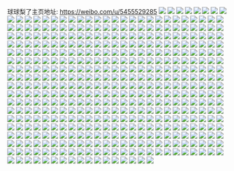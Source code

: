 球球梨了主页地址: https://weibo.com/u/5455529285 
![](https://wx4.sinaimg.cn/mw2000/005XcQnPly1h8hedrfd1nj31o0280npd.jpg) 
![](https://wx4.sinaimg.cn/mw2000/005XcQnPly1h8hedp8icdj31o0280qv5.jpg) 
![](https://wx4.sinaimg.cn/mw2000/005XcQnPly1h8heds1eltj31x32vbx6p.jpg) 
![](https://wx4.sinaimg.cn/mw2000/005XcQnPly1h8hedpx4lcj32c0340kjl.jpg) 
![](https://wx4.sinaimg.cn/mw2000/005XcQnPly1h8hedspvzsj31sb2vix6p.jpg) 
![](https://wx4.sinaimg.cn/mw2000/005XcQnPly1h8hedtb2azj31o0280b29.jpg) 
![](https://wx4.sinaimg.cn/mw2000/005XcQnPly1h7nkxteh6yj32c02nje85.jpg) 
![](https://wx4.sinaimg.cn/mw2000/005XcQnPly1h7nkxrsx6vj32dr36cqv6.jpg) 
![](https://wx4.sinaimg.cn/mw2000/005XcQnPly1h7nkxc12njj32c037uhdx.jpg) 
![](https://wx4.sinaimg.cn/mw2000/005XcQnPly1h7nkx86cb1j33402c0npf.jpg) 
![](https://wx4.sinaimg.cn/mw2000/005XcQnPly1h7nkxhy2olj32bt36cnpg.jpg) 
![](https://wx4.sinaimg.cn/mw2000/005XcQnPly1h7nkxlxua5j32c0340e83.jpg) 
![](https://wx4.sinaimg.cn/mw2000/005XcQnPly1h7nkxqxqc7j32c0340kjl.jpg) 
![](https://wx4.sinaimg.cn/mw2000/005XcQnPly1h7nkxouf6sj32c0340u0z.jpg) 
![](https://wx4.sinaimg.cn/mw2000/005XcQnPly1h7nkxv7i1mj31o02801ky.jpg) 
![](https://wx4.sinaimg.cn/mw2000/005XcQnPly1h7nkxxkcldj33402c0npe.jpg) 
![](https://wx4.sinaimg.cn/mw2000/005XcQnPly1h6480hj7s0j33402c07kk.jpg) 
![](https://wx4.sinaimg.cn/mw2000/005XcQnPly1h64809uf4xj317c0widsc.jpg) 
![](https://wx4.sinaimg.cn/mw2000/005XcQnPly1h6480jy462j31o0280jyq.jpg) 
![](https://wx4.sinaimg.cn/mw2000/005XcQnPly1h6480mecyzj31mk26r0z6.jpg) 
![](https://wx4.sinaimg.cn/mw2000/005XcQnPly1h6480uexi6j32c03401kx.jpg) 
![](https://wx4.sinaimg.cn/mw2000/005XcQnPly1h6480vmbrlj32c0340e81.jpg) 
![](https://wx4.sinaimg.cn/mw2000/005XcQnPly1h6480wz1wfj32c0340qv6.jpg) 
![](https://wx4.sinaimg.cn/mw2000/005XcQnPly1h421kfi6fvj32bp27yx6p.jpg) 
![](https://wx4.sinaimg.cn/mw2000/005XcQnPly1h421k9hvc9j32c0340npe.jpg) 
![](https://wx4.sinaimg.cn/mw2000/005XcQnPly1h3szpyl7jnj32a02tae82.jpg) 
![](https://wx4.sinaimg.cn/mw2000/005XcQnPly1h3szpxrkfxj31vz2canpd.jpg) 
![](https://wx4.sinaimg.cn/mw2000/005XcQnPly1h3fovrn6vyj34d52nfu14.jpg) 
![](https://wx4.sinaimg.cn/mw2000/005XcQnPly1h3fovh5yimj32yo4g0qve.jpg) 
![](https://wx4.sinaimg.cn/mw2000/005XcQnPly1h3fovmqkyzj34g02yo1l7.jpg) 
![](https://wx4.sinaimg.cn/mw2000/005XcQnPly1h3fovvwn8rj32yo4g0x6v.jpg) 
![](https://wx4.sinaimg.cn/mw2000/005XcQnPly1h3fow80qhjj32yo4g01l5.jpg) 
![](https://wx4.sinaimg.cn/mw2000/005XcQnPly1h3fow9e6kmj30u00u0qbg.jpg) 
![](https://wx4.sinaimg.cn/mw2000/005XcQnPly1h3fow0nv2yj333z2flhdw.jpg) 
![](https://wx4.sinaimg.cn/mw2000/005XcQnPly1h3fowfesdej32yo4g01la.jpg) 
![](https://wx4.sinaimg.cn/mw2000/005XcQnPly1h3fowhed0yj333y22o4qs.jpg) 
![](https://wx4.sinaimg.cn/mw2000/005XcQnPly1h1s6wxup1tj30zn0jx7al.jpg) 
![](https://wx4.sinaimg.cn/mw2000/005XcQnPly1h1s6wut643j31o0280hdu.jpg) 
![](https://wx4.sinaimg.cn/mw2000/005XcQnPly1h1s6wxfiowj32c0340x6p.jpg) 
![](https://wx4.sinaimg.cn/mw2000/005XcQnPly1h1s6wtvnoqj31o0280b29.jpg) 
![](https://wx4.sinaimg.cn/mw2000/005XcQnPly1h1s6www5plj31o02804qp.jpg) 
![](https://wx4.sinaimg.cn/mw2000/005XcQnPly1h1s6ww9znkj31o0280b29.jpg) 
![](https://wx4.sinaimg.cn/mw2000/005XcQnPly1h1s6wtbkghj31o02801kx.jpg) 
![](https://wx4.sinaimg.cn/mw2000/005XcQnPly1h1s6wzhx8nj31o0280x6p.jpg) 
![](https://wx4.sinaimg.cn/mw2000/005XcQnPly1h1s6wvgb0gj322o340kjl.jpg) 
![](https://wx4.sinaimg.cn/mw2000/005XcQnPly1h1s6wyowfqj31o0280x6p.jpg) 
![](https://wx4.sinaimg.cn/mw2000/005XcQnPly1h1onv4kw27j322x2xcx6p.jpg) 
![](https://wx4.sinaimg.cn/mw2000/005XcQnPly1h1onv4ygk9j315b1sjdz3.jpg) 
![](https://wx4.sinaimg.cn/mw2000/005XcQnPly1h1onv7ylv9j32c033tx6q.jpg) 
![](https://wx4.sinaimg.cn/mw2000/005XcQnPly1h1h70jmk8xj3340340kjr.jpg) 
![](https://wx4.sinaimg.cn/mw2000/005XcQnPly1h1h70l5d85j32c0340qv6.jpg) 
![](https://wx4.sinaimg.cn/mw2000/005XcQnPly1h1h70ol8afj30zo256kjn.jpg) 
![](https://wx4.sinaimg.cn/mw2000/005XcQnPly1h1h73grgvcj32c0340x6t.jpg) 
![](https://wx4.sinaimg.cn/mw2000/005XcQnPly1h1h73id0kej32c02eenpd.jpg) 
![](https://wx4.sinaimg.cn/mw2000/005XcQnPly1h0epqubkolj32c0340b2b.jpg) 
![](https://wx4.sinaimg.cn/mw2000/005XcQnPly1h0epqvsu9qj32c0340kjn.jpg) 
![](https://wx4.sinaimg.cn/mw2000/005XcQnPly1h0epqx3zzrj32c03407wj.jpg) 
![](https://wx4.sinaimg.cn/mw2000/005XcQnPly1h0epqyqfo7j33402c0kjn.jpg) 
![](https://wx4.sinaimg.cn/mw2000/005XcQnPly1h0epqzvnfij33402c01ky.jpg) 
![](https://wx4.sinaimg.cn/mw2000/005XcQnPly1h0epqssy9xj32c0340u0z.jpg) 
![](https://wx4.sinaimg.cn/mw2000/005XcQnPly1gzvmjgk1bgj32c0340u0x.jpg) 
![](https://wx4.sinaimg.cn/mw2000/005XcQnPly1gzvmjjcfftj32c0340e83.jpg) 
![](https://wx4.sinaimg.cn/mw2000/005XcQnPly1gzvmjeonpbj32c0340kjl.jpg) 
![](https://wx4.sinaimg.cn/mw2000/005XcQnPly1gzvmjldhs2j31w02iohdu.jpg) 
![](https://wx4.sinaimg.cn/mw2000/005XcQnPly1gy2x1bn2imj32c03401l0.jpg) 
![](https://wx4.sinaimg.cn/mw2000/005XcQnPly1gy2x1dfvbqj33402c0npi.jpg) 
![](https://wx4.sinaimg.cn/mw2000/005XcQnPly1gy2x1j43x7j32c02c1npf.jpg) 
![](https://wx4.sinaimg.cn/mw2000/005XcQnPly1gy2x1ff283j32ak340b2b.jpg) 
![](https://wx4.sinaimg.cn/mw2000/005XcQnPly1gy2x1h49iwj32c0340u0z.jpg) 
![](https://wx4.sinaimg.cn/mw2000/005XcQnPly1gy2x19vvp2j32c0340e81.jpg) 
![](https://wx4.sinaimg.cn/mw2000/005XcQnPly1gwvxlijubdj32c02c0x6q.jpg) 
![](https://wx4.sinaimg.cn/mw2000/005XcQnPly1gwvxlgwfe3j32c02c0kjm.jpg) 
![](https://wx4.sinaimg.cn/mw2000/005XcQnPly1gwvxlf1fquj32c03404qr.jpg) 
![](https://wx4.sinaimg.cn/mw2000/005XcQnPly1gwvxld5sekj32162rwkjm.jpg) 
![](https://wx4.sinaimg.cn/mw2000/005XcQnPly1gwvxll4fcmj32c02f1qv6.jpg) 
![](https://wx4.sinaimg.cn/mw2000/005XcQnPly1gwvxlmjwi5j31n521fe81.jpg) 
![](https://wx4.sinaimg.cn/mw2000/005XcQnPly1gwszw05yljj32c03407wi.jpg) 
![](https://wx4.sinaimg.cn/mw2000/005XcQnPly1gwszw35qdnj32c0340npe.jpg) 
![](https://wx4.sinaimg.cn/mw2000/005XcQnPly1gwszvxpkhsj32c03401ky.jpg) 
![](https://wx4.sinaimg.cn/mw2000/005XcQnPly1gwszw5mlipj33402c0npe.jpg) 
![](https://wx4.sinaimg.cn/mw2000/005XcQnPly1gv81dvqvtcj62c0340qv602.jpg) 
![](https://wx4.sinaimg.cn/mw2000/005XcQnPly1gv81dyi7saj62c0340b2a02.jpg) 
![](https://wx4.sinaimg.cn/mw2000/005XcQnPly1gv81e1rxysj62c0340u0z02.jpg) 
![](https://wx4.sinaimg.cn/mw2000/005XcQnPly1gv81e52hwbj62c0340kjn02.jpg) 
![](https://wx4.sinaimg.cn/mw2000/005XcQnPly1gv81e7fu1mj62c0340npd02.jpg) 
![](https://wx4.sinaimg.cn/mw2000/005XcQnPly1gv81eaafgcj62c03404qq02.jpg) 
![](https://wx4.sinaimg.cn/mw2000/005XcQnPly1gv81ecqt7tj62c0340x6q02.jpg) 
![](https://wx4.sinaimg.cn/mw2000/005XcQnPly1gv81efkwyij62c0340e8202.jpg) 
![](https://wx4.sinaimg.cn/mw2000/005XcQnPly1gv81ehxk41j63402c04qr02.jpg) 
![](https://wx4.sinaimg.cn/mw2000/005XcQnPly1gv81dt920gj62c0340x6q02.jpg) 
![](https://wx4.sinaimg.cn/mw2000/005XcQnPly1gv81ejy1x2j62c03404qq02.jpg) 
![](https://wx4.sinaimg.cn/mw2000/005XcQnPly1gv81juruj2j61o02804qp02.jpg) 
![](https://wx4.sinaimg.cn/mw2000/005XcQnPly1gugae4oicbj62c0340qv602.jpg) 
![](https://wx4.sinaimg.cn/mw2000/005XcQnPly1gugae91cnwj62c0340kjn02.jpg) 
![](https://wx4.sinaimg.cn/mw2000/005XcQnPly1gugaeda13nj62c0340e8302.jpg) 
![](https://wx4.sinaimg.cn/mw2000/005XcQnPly1gugaej18ryj62c0340b2b02.jpg) 
![](https://wx4.sinaimg.cn/mw2000/005XcQnPly1gugaelbtuej62c0340b2a02.jpg) 
![](https://wx4.sinaimg.cn/mw2000/005XcQnPly1gugaeq9jjfj62c03404qr02.jpg) 
![](https://wx4.sinaimg.cn/mw2000/005XcQnPly1gugae0s0c6j63402c0u0z02.jpg) 
![](https://wx4.sinaimg.cn/mw2000/005XcQnPly1gugaeu49toj63402c0hdu02.jpg) 
![](https://wx4.sinaimg.cn/mw2000/005XcQnPly1gugaex56p8j62c03407wi02.jpg) 
![](https://wx4.sinaimg.cn/mw2000/005XcQnPly1gu2fgwmxb9j30z91bftp6.jpg) 
![](https://wx4.sinaimg.cn/mw2000/005XcQnPly1gu2fhhyoclj32c0340x6r.jpg) 
![](https://wx4.sinaimg.cn/mw2000/005XcQnPly1gu2fhje5lrj31o0280qv5.jpg) 
![](https://wx4.sinaimg.cn/mw2000/005XcQnPly1gu2fhnji9cj32c0340hdv.jpg) 
![](https://wx4.sinaimg.cn/mw2000/005XcQnPly1gu2fhp50guj32c0340kjm.jpg) 
![](https://wx4.sinaimg.cn/mw2000/005XcQnPly1gu2fhriizbj32c0340npe.jpg) 
![](https://wx4.sinaimg.cn/mw2000/005XcQnPly1gu2fhu0basj33402c0kjn.jpg) 
![](https://wx4.sinaimg.cn/mw2000/005XcQnPly1gu2fjiuouaj33402c0npf.jpg) 
![](https://wx4.sinaimg.cn/mw2000/005XcQnPly1gttce06pd3j31w02ionpd.jpg) 
![](https://wx4.sinaimg.cn/mw2000/005XcQnPly1gttce0rhw2j31w02ioqv5.jpg) 
![](https://wx4.sinaimg.cn/mw2000/005XcQnPly1gttce1bkg9j31w02iokjl.jpg) 
![](https://wx4.sinaimg.cn/mw2000/005XcQnPly1gsseet3apdj32c03401l0.jpg) 
![](https://wx4.sinaimg.cn/mw2000/005XcQnPly1gsseerw09ej32c03401l0.jpg) 
![](https://wx4.sinaimg.cn/mw2000/005XcQnPly1gsseeumxhlj32c03404qs.jpg) 
![](https://wx4.sinaimg.cn/mw2000/005XcQnPly1gsseewpy0uj30u0140n3n.jpg) 
![](https://wx4.sinaimg.cn/mw2000/005XcQnPly1gsseeygnb1j33402c0e85.jpg) 
![](https://wx4.sinaimg.cn/mw2000/005XcQnPly1gssef0xz2tj32c0340e84.jpg) 
![](https://wx4.sinaimg.cn/mw2000/005XcQnPly1gssef2iwroj33402c0b2b.jpg) 
![](https://wx4.sinaimg.cn/mw2000/005XcQnPly1gssef4m0hqj32c0340000.jpg) 
![](https://wx4.sinaimg.cn/mw2000/005XcQnPly1gssef6tsrwj33402c0npf.jpg) 
![](https://wx4.sinaimg.cn/mw2000/005XcQnPly1gsityscdiaj31400u00w8.jpg) 
![](https://wx4.sinaimg.cn/mw2000/005XcQnPly1gsityt03spj30u00xo10n.jpg) 
![](https://wx4.sinaimg.cn/mw2000/005XcQnPly1gsitytxhgsj31400u0qej.jpg) 
![](https://wx4.sinaimg.cn/mw2000/005XcQnPly1gsityukb5rj30u014011a.jpg) 
![](https://wx4.sinaimg.cn/mw2000/005XcQnPly1gsityrz402j30u00ykdn6.jpg) 
![](https://wx4.sinaimg.cn/mw2000/005XcQnPly1gsityvbn1aj30u014dgvg.jpg) 
![](https://wx4.sinaimg.cn/mw2000/005XcQnPly1gsitywchs6j30u014pk0z.jpg) 
![](https://wx4.sinaimg.cn/mw2000/005XcQnPly1gsityx2czvj30u01407fr.jpg) 
![](https://wx4.sinaimg.cn/mw2000/005XcQnPly1gsityxs5zmj30u0140qc7.jpg) 
![](https://wx4.sinaimg.cn/mw2000/005XcQnPly1gsityygncpj30u014046l.jpg) 
![](https://wx4.sinaimg.cn/mw2000/005XcQnPly1gsityz68muj30u0140gt1.jpg) 
![](https://wx4.sinaimg.cn/mw2000/005XcQnPly1gsityzvmsej30u0140n4c.jpg) 
![](https://wx4.sinaimg.cn/mw2000/005XcQnPly1gsiu032863j30u0140aof.jpg) 
![](https://wx4.sinaimg.cn/mw2000/005XcQnPly1gsiu045rozj30u0140wnh.jpg) 
![](https://wx4.sinaimg.cn/mw2000/005XcQnPly1gsiu0fgw7cj30u00z4jyi.jpg) 
![](https://wx4.sinaimg.cn/mw2000/005XcQnPly1gsitz1jc1hj31400u07b0.jpg) 
![](https://wx4.sinaimg.cn/mw2000/005XcQnPly1gsitz2ikbuj30u014049m.jpg) 
![](https://wx4.sinaimg.cn/mw2000/005XcQnPly1gqzm51t77vj32c0340qv6.jpg) 
![](https://wx4.sinaimg.cn/mw2000/005XcQnPly1gqzm4yqazzj32c03404qs.jpg) 
![](https://wx4.sinaimg.cn/mw2000/005XcQnPly1gqzm534hhsj31o0280hdv.jpg) 
![](https://wx4.sinaimg.cn/mw2000/005XcQnPly1gqzm541g4fj31o02807wj.jpg) 
![](https://wx4.sinaimg.cn/mw2000/005XcQnPly1gqzm5yi759j32c03404qr.jpg) 
![](https://wx4.sinaimg.cn/mw2000/005XcQnPly1gqw51l8jydj32c0340qv6.jpg) 
![](https://wx4.sinaimg.cn/mw2000/005XcQnPly1gqj2chshkej30u00u0n6q.jpg) 
![](https://wx4.sinaimg.cn/mw2000/005XcQnPly1gqj2chm1iyj30u014044e.jpg) 
![](https://wx4.sinaimg.cn/mw2000/005XcQnPly1gqfl8al89oj30n31530yf.jpg) 
![](https://wx4.sinaimg.cn/mw2000/005XcQnPly1gqj2cjhp11j30u00u0142.jpg) 
![](https://wx4.sinaimg.cn/mw2000/005XcQnPly1gqj2cir3xtj30u00u0do0.jpg) 
![](https://wx4.sinaimg.cn/mw2000/005XcQnPly1gqj2d5evy9j30u0140thw.jpg) 
![](https://wx4.sinaimg.cn/mw2000/005XcQnPly1gqfl8a1h6uj30u0140wlj.jpg) 
![](https://wx4.sinaimg.cn/mw2000/005XcQnPly1gqfl87uz8xj30u0140dsj.jpg) 
![](https://wx4.sinaimg.cn/mw2000/005XcQnPly1gqfl88ucjtj30u014048z.jpg) 
![](https://wx4.sinaimg.cn/mw2000/005XcQnPly1gqfl89g4nbj30u0140gvw.jpg) 
![](https://wx4.sinaimg.cn/mw2000/005XcQnPly1gqfl8b464dj31400u0n7u.jpg) 
![](https://wx4.sinaimg.cn/mw2000/005XcQnPly1gqfl8bm3q7j30u0140wmm.jpg) 
![](https://wx4.sinaimg.cn/mw2000/005XcQnPly1gprqumvp5jj30u014012u.jpg) 
![](https://wx4.sinaimg.cn/mw2000/005XcQnPly1gprquncyzmj30u0140dnc.jpg) 
![](https://wx4.sinaimg.cn/mw2000/005XcQnPly1gprquooqd4j30u0140qby.jpg) 
![](https://wx4.sinaimg.cn/mw2000/005XcQnPly1gprqupld3aj30u0140k41.jpg) 
![](https://wx4.sinaimg.cn/mw2000/005XcQnPly1gprquqgntcj30u0140dox.jpg) 
![](https://wx4.sinaimg.cn/mw2000/005XcQnPly1gprqum61w3j30u00u0tfi.jpg) 
![](https://wx4.sinaimg.cn/mw2000/005XcQnPly1gprqurgqfrj30u0140dpj.jpg) 
![](https://wx4.sinaimg.cn/mw2000/005XcQnPly1gprqus8rbej30u0140dom.jpg) 
![](https://wx4.sinaimg.cn/mw2000/005XcQnPly1gprqut9cgpj30u0140k65.jpg) 
![](https://wx4.sinaimg.cn/mw2000/005XcQnPly1gpmfofhtyoj30u0140ncw.jpg) 
![](https://wx4.sinaimg.cn/mw2000/005XcQnPly1gpmfogq91yj30u0140k8q.jpg) 
![](https://wx4.sinaimg.cn/mw2000/005XcQnPly1gpmfoixv8jj30u0140wq4.jpg) 
![](https://wx4.sinaimg.cn/mw2000/005XcQnPly1gpmfojibotj30u01407e5.jpg) 
![](https://wx4.sinaimg.cn/mw2000/005XcQnPly1gpmfok30thj30u012z7fz.jpg) 
![](https://wx4.sinaimg.cn/mw2000/005XcQnPly1gpmfokqblwj30u0140gtb.jpg) 
![](https://wx4.sinaimg.cn/mw2000/005XcQnPly1gpmfolesfqj30u0140gwf.jpg) 
![](https://wx4.sinaimg.cn/mw2000/005XcQnPly1gpmfomn1i0j315j0u0dr1.jpg) 
![](https://wx4.sinaimg.cn/mw2000/005XcQnPly1gpmfonb5wqj30u01407by.jpg) 
![](https://wx4.sinaimg.cn/mw2000/005XcQnPly1gpmfoobbbbj31400u0wqf.jpg) 
![](https://wx4.sinaimg.cn/mw2000/005XcQnPly1gpmfoozic0j30u0140aky.jpg) 
![](https://wx4.sinaimg.cn/mw2000/005XcQnPly1go8ub49vlzj30u0140gw8.jpg) 
![](https://wx4.sinaimg.cn/mw2000/005XcQnPly1go8ub56pnkj30u01407eh.jpg) 
![](https://wx4.sinaimg.cn/mw2000/005XcQnPly1go8ub5vfu5j30u0140tkh.jpg) 
![](https://wx4.sinaimg.cn/mw2000/005XcQnPly1go8ub6na4zj30u01404aq.jpg) 
![](https://wx4.sinaimg.cn/mw2000/005XcQnPly1go8ub7jouhj31400u0zwt.jpg) 
![](https://wx4.sinaimg.cn/mw2000/005XcQnPly1go8ub8rsvxj30u014047z.jpg) 
![](https://wx4.sinaimg.cn/mw2000/005XcQnPly1go8ub3q3vtj31400u0dtx.jpg) 
![](https://wx4.sinaimg.cn/mw2000/005XcQnPly1go8ub994yrj30u014010a.jpg) 
![](https://wx4.sinaimg.cn/mw2000/005XcQnPly1go8uc1abvbj30u00u0k3i.jpg) 
![](https://wx4.sinaimg.cn/mw2000/005XcQnPly1gm9cb2yn6mj31400u0gui.jpg) 
![](https://wx4.sinaimg.cn/mw2000/005XcQnPly1gm9cb3y67lj30u0140aib.jpg) 
![](https://wx4.sinaimg.cn/mw2000/005XcQnPly1gm9cb4s3ulj30u014011k.jpg) 
![](https://wx4.sinaimg.cn/mw2000/005XcQnPly1gm9cb2bf3vj30u0140tfp.jpg) 
![](https://wx4.sinaimg.cn/mw2000/005XcQnPly1gm9cb5axv4j30u014014j.jpg) 
![](https://wx4.sinaimg.cn/mw2000/005XcQnPly1gm9cb5xgw8j30u0140qkw.jpg) 
![](https://wx4.sinaimg.cn/mw2000/005XcQnPly1gm9cb6gx0fj31400u0jxe.jpg) 
![](https://wx4.sinaimg.cn/mw2000/005XcQnPly1gm9cb6trd6j30u0140tfq.jpg) 
![](https://wx4.sinaimg.cn/mw2000/005XcQnPly1gm9cb78bm2j30u014044r.jpg) 
![](https://wx4.sinaimg.cn/mw2000/005XcQnPly1gm3xhqh0aqj31400u0duu.jpg) 
![](https://wx4.sinaimg.cn/mw2000/005XcQnPly1gm3xhs6w3cj31400u07g1.jpg) 
![](https://wx4.sinaimg.cn/mw2000/005XcQnPly1gm3xhtcivnj30u0140jzx.jpg) 
![](https://wx4.sinaimg.cn/mw2000/005XcQnPly1gm3xhudr88j30u014046i.jpg) 
![](https://wx4.sinaimg.cn/mw2000/005XcQnPly1gm3xhwdlzcj30u0140qfr.jpg) 
![](https://wx4.sinaimg.cn/mw2000/005XcQnPly1gm3xhx7qzkj30u01407am.jpg) 
![](https://wx4.sinaimg.cn/mw2000/005XcQnPly1glmidal7ojj33402c0b29.jpg) 
![](https://wx4.sinaimg.cn/mw2000/005XcQnPly1glmidho3cqj32c0340hdu.jpg) 
![](https://wx4.sinaimg.cn/mw2000/005XcQnPly1glmidkz7trj32c03401ky.jpg) 
![](https://wx4.sinaimg.cn/mw2000/005XcQnPly1gl6ff9gz4ej32c02c0u0x.jpg) 
![](https://wx4.sinaimg.cn/mw2000/005XcQnPly1gl6ffc0mrgj32c02c04qq.jpg) 
![](https://wx4.sinaimg.cn/mw2000/005XcQnPly1gl6ffem84kj33343341ky.jpg) 
![](https://wx4.sinaimg.cn/mw2000/005XcQnPly1gl6ffjvah9j32kk1w5hdv.jpg) 
![](https://wx4.sinaimg.cn/mw2000/005XcQnPly1gl6ffrtos6j32p01tknpf.jpg) 
![](https://wx4.sinaimg.cn/mw2000/005XcQnPly1gl6ffvultlj32ns1tr7wk.jpg) 
![](https://wx4.sinaimg.cn/mw2000/005XcQnPly1gl6fhbb1ffj30si0ukb29.jpg) 
![](https://wx4.sinaimg.cn/mw2000/005XcQnPly1gl6ffxyt3lj32c0340qv5.jpg) 
![](https://wx4.sinaimg.cn/mw2000/005XcQnPly1gl6fgzvotfj32c0340npd.jpg) 
![](https://wx4.sinaimg.cn/mw2000/005XcQnPly1gkqwy7vri5j30u00u0jzq.jpg) 
![](https://wx4.sinaimg.cn/mw2000/005XcQnPly1gkqwy84tv0j30u00u046g.jpg) 
![](https://wx4.sinaimg.cn/mw2000/005XcQnPly1gkqwy8ibanj30xq0u049h.jpg) 
![](https://wx4.sinaimg.cn/mw2000/005XcQnPly1gkqwy8rix4j30u0140n2k.jpg) 
![](https://wx4.sinaimg.cn/mw2000/005XcQnPly1gjlacfznyrj30v90v914g.jpg) 
![](https://wx4.sinaimg.cn/mw2000/005XcQnPly1gjlacfgvuxj31o02807wh.jpg) 
![](https://wx4.sinaimg.cn/mw2000/005XcQnPly1gjlacj8i25j32c02c07wi.jpg) 
![](https://wx4.sinaimg.cn/mw2000/005XcQnPly1gjlaclgs30j32c02c0e82.jpg) 
![](https://wx4.sinaimg.cn/mw2000/005XcQnPly1gjlacmp707j31o01o0hdt.jpg) 
![](https://wx4.sinaimg.cn/mw2000/005XcQnPly1gjlach10z3j31nh20xe81.jpg) 
![](https://wx4.sinaimg.cn/mw2000/005XcQnPly1gjlaco9q1gj31o01o01kx.jpg) 
![](https://wx4.sinaimg.cn/mw2000/005XcQnPly1gjlacpiah3j32x02x0kjl.jpg) 
![](https://wx4.sinaimg.cn/mw2000/005XcQnPly1gjlafrn4g6j31o01o07wh.jpg) 
![](https://wx4.sinaimg.cn/mw2000/005XcQnPly1gio1i2vxq6j30u0140aie.jpg) 
![](https://wx4.sinaimg.cn/mw2000/005XcQnPly1gio1loy31hj30u00u00yn.jpg) 
![](https://wx4.sinaimg.cn/mw2000/005XcQnPly1gio1i35ycwj30u01400yr.jpg) 
![](https://wx4.sinaimg.cn/mw2000/005XcQnPly1gio1i2e27rj30u01lf4d3.jpg) 
![](https://wx4.sinaimg.cn/mw2000/005XcQnPly1ghwgqcwd2pj31dv0u04fo.jpg) 
![](https://wx4.sinaimg.cn/mw2000/005XcQnPly1ghwgqdpnqmj311j0u0aoq.jpg) 
![](https://wx4.sinaimg.cn/mw2000/005XcQnPly1ghwgqe8o6gj310a0u046b.jpg) 
![](https://wx4.sinaimg.cn/mw2000/005XcQnPly1ghwgr1a1yej31400u016a.jpg) 
![](https://wx4.sinaimg.cn/mw2000/005XcQnPly1gga8uqssbej32c0340qv6.jpg) 
![](https://wx4.sinaimg.cn/mw2000/005XcQnPly1gga8urktaej33402c04c5.jpg) 
![](https://wx4.sinaimg.cn/mw2000/005XcQnPly1gfk1l4bpodj316o1ku4jn.jpg) 
![](https://wx4.sinaimg.cn/mw2000/005XcQnPly1gfk1lqu4y4j32bb333e83.jpg) 
![](https://wx4.sinaimg.cn/mw2000/005XcQnPly1gfk1lgkf2ej32c03404qs.jpg) 
![](https://wx4.sinaimg.cn/mw2000/005XcQnPly1gfk1ll9raqj30n014w7da.jpg) 
![](https://wx4.sinaimg.cn/mw2000/005XcQnPly1gfk1l1r5edj30n014wwmr.jpg) 
![](https://wx4.sinaimg.cn/mw2000/005XcQnPly1gfk1ljuhhvj32c03404qp.jpg) 
![](https://wx4.sinaimg.cn/mw2000/005XcQnPly1gfk1lybs5pj32c0340b29.jpg) 
![](https://wx4.sinaimg.cn/mw2000/005XcQnPly1gfk1nndd2pj32c0340k9d.jpg) 
![](https://wx4.sinaimg.cn/mw2000/005XcQnPly1gfk1ltxmkzj33402c07lv.jpg) 
![](https://wx4.sinaimg.cn/mw2000/005XcQnPly1gf9omh0ap0j33402c04qp.jpg) 
![](https://wx4.sinaimg.cn/mw2000/005XcQnPly1gee4wmyh4qj33402c0qta.jpg) 
![](https://wx4.sinaimg.cn/mw2000/005XcQnPly1gee4womocij32c0340u0x.jpg) 
![](https://wx4.sinaimg.cn/mw2000/005XcQnPly1gee4wpjnrej30n014w1kx.jpg) 
![](https://wx4.sinaimg.cn/mw2000/005XcQnPly1ge9a7tmh70j31o01o0e83.jpg) 
![](https://wx4.sinaimg.cn/mw2000/005XcQnPly1ge9a7q32b7j31o01o04qr.jpg) 
![](https://wx4.sinaimg.cn/mw2000/005XcQnPly1ge9a7vzyjkj31o01o04qr.jpg) 
![](https://wx4.sinaimg.cn/mw2000/005XcQnPly1ge9a8opnacj32c0340e84.jpg) 
![](https://wx4.sinaimg.cn/mw2000/005XcQnPly1gdw23sore3j30n014w117.jpg) 
![](https://wx4.sinaimg.cn/mw2000/005XcQnPly1gdl80q41n0j324q2ms7wh.jpg) 
![](https://wx4.sinaimg.cn/mw2000/005XcQnPly1gdl80qyc9sj31o02r6hdu.jpg) 
![](https://wx4.sinaimg.cn/mw2000/005XcQnPly1gdl80shrb6j32c0340x6p.jpg) 
![](https://wx4.sinaimg.cn/mw2000/005XcQnPly1gdl80syeeoj30n014w7cj.jpg) 
![](https://wx4.sinaimg.cn/mw2000/005XcQnPly1gdl80tikv7j30n014w4d4.jpg) 
![](https://wx4.sinaimg.cn/mw2000/005XcQnPly1gdl80rpl32j32c0340qv5.jpg) 
![](https://wx4.sinaimg.cn/mw2000/005XcQnPly1gdbvfxncw0j32c0340npd.jpg) 
![](https://wx4.sinaimg.cn/mw2000/005XcQnPly1gdbvg1uqwdj32c0340e81.jpg) 
![](https://wx4.sinaimg.cn/mw2000/005XcQnPly1gd2o6q2mezj32c0340e82.jpg) 
![](https://wx4.sinaimg.cn/mw2000/005XcQnPly1gd2o8keut6j32c03407wi.jpg) 
![](https://wx4.sinaimg.cn/mw2000/005XcQnPly1gd2o6uu5g4j32c03401l0.jpg) 
![](https://wx4.sinaimg.cn/mw2000/005XcQnPly1gd2o6vx1btj31400u0k0i.jpg) 
![](https://wx4.sinaimg.cn/mw2000/005XcQnPly1gd2o6x1nyqj32c0340u0x.jpg) 
![](https://wx4.sinaimg.cn/mw2000/005XcQnPly1gd2o6y0oeoj30u0140q7z.jpg) 
![](https://wx4.sinaimg.cn/mw2000/005XcQnPly1gcp55rqadij31jk1jk1kx.jpg) 
![](https://wx4.sinaimg.cn/mw2000/005XcQnPly1gcp57tyxrij32c03401ky.jpg) 
![](https://wx4.sinaimg.cn/mw2000/005XcQnPly1gcp55s8tpgj31o0280h8i.jpg) 
![](https://wx4.sinaimg.cn/mw2000/005XcQnPly1gcp581yqb8j31o02804ai.jpg) 
![](https://wx4.sinaimg.cn/mw2000/005XcQnPly1gcp560y82oj31o0280x5z.jpg) 
![](https://wx4.sinaimg.cn/mw2000/005XcQnPly1gcp5752rj3j307206lmxl.jpg) 
![](https://wx4.sinaimg.cn/mw2000/005XcQnPly1gc2xyv3gj6j31o0280x6p.jpg) 
![](https://wx4.sinaimg.cn/mw2000/005XcQnPly1gc2xyx44jfj31o02064qp.jpg) 
![](https://wx4.sinaimg.cn/mw2000/005XcQnPly1gc2y0kj5h7j31o0280e81.jpg) 
![](https://wx4.sinaimg.cn/mw2000/005XcQnPly1gc2xyyazltj33402c01kx.jpg) 
![](https://wx4.sinaimg.cn/mw2000/005XcQnPly1gc2xyxmtkfj30ms14hqao.jpg) 
![](https://wx4.sinaimg.cn/mw2000/005XcQnPly1gc2xz4z33vj31j91j9kjl.jpg) 
![](https://wx4.sinaimg.cn/mw2000/005XcQnPly1gbo4bcmvw0j31o018yqv6.jpg) 
![](https://wx4.sinaimg.cn/mw2000/005XcQnPly1gblvxq4xduj32c03407wj.jpg) 
![](https://wx4.sinaimg.cn/mw2000/005XcQnPly3gatjmvuxnaj30j20j2k0a.jpg) 
![](https://wx4.sinaimg.cn/mw2000/005XcQnPly3gatjmvz39tj30zk0zke3e.jpg) 
![](https://wx4.sinaimg.cn/mw2000/005XcQnPly1gaqwm0m6nmj32801o04qp.jpg) 
![](https://wx4.sinaimg.cn/mw2000/005XcQnPly1gaqwlz7s5sj33402c0k4q.jpg) 
![](https://wx4.sinaimg.cn/mw2000/005XcQnPly1gaqwm1esh1j32c03404qq.jpg) 
![](https://wx4.sinaimg.cn/mw2000/005XcQnPly1gaqwm2kfdaj32c0340u0y.jpg) 
![](https://wx4.sinaimg.cn/mw2000/005XcQnPly1ga83hgm6haj32c02c0npd.jpg) 
![](https://wx4.sinaimg.cn/mw2000/005XcQnPly1ga83hinkuvj31o027ue81.jpg) 
![](https://wx4.sinaimg.cn/mw2000/005XcQnPly1ga83hm4mvhj32c02q0kjm.jpg) 
![](https://wx4.sinaimg.cn/mw2000/005XcQnPly1g9akcdnrb8j30u00u0jxd.jpg) 
![](https://wx4.sinaimg.cn/mw2000/005XcQnPly1g93m8zv3wtj30u00u0n3j.jpg) 
![](https://wx4.sinaimg.cn/mw2000/005XcQnPly1g93m90olw0j31400u0qav.jpg) 
![](https://wx4.sinaimg.cn/mw2000/005XcQnPly1g93m7vcbkvj33402c01kx.jpg) 
![](https://wx4.sinaimg.cn/mw2000/005XcQnPly1g93m8yt608j33402c04qt.jpg) 
![](https://wx4.sinaimg.cn/mw2000/005XcQnPly1g93m8ahg7lj33402c0hdw.jpg) 
![](https://wx4.sinaimg.cn/mw2000/005XcQnPly1g93m8fbi5pj31hc140kjl.jpg) 
![](https://wx4.sinaimg.cn/mw2000/005XcQnPly1g93m94sh4gj33402c0hdt.jpg) 
![](https://wx4.sinaimg.cn/mw2000/005XcQnPly1g93mbvgj51j32c0340kjl.jpg) 
![](https://wx4.sinaimg.cn/mw2000/005XcQnPly1g93mcb107nj30u01hcws0.jpg) 
![](https://wx4.sinaimg.cn/mw2000/005XcQnPly1g8cohhbykqj33402c07hn.jpg) 
![](https://wx4.sinaimg.cn/mw2000/005XcQnPly1g8cohimo4oj33402c0k7u.jpg) 
![](https://wx4.sinaimg.cn/mw2000/005XcQnPly1g8cohkzndij32c0340hdt.jpg) 
![](https://wx4.sinaimg.cn/mw2000/005XcQnPly1g7vftxhca7j30u013x7wh.jpg) 
![](https://wx4.sinaimg.cn/mw2000/005XcQnPly1g7vfv2224qj30u013x7wh.jpg) 
![](https://wx4.sinaimg.cn/mw2000/005XcQnPly1g7vftyhjgzj319d19daw8.jpg) 
![](https://wx4.sinaimg.cn/mw2000/005XcQnPly1g7vfu0baucj32c02c0u0x.jpg) 
![](https://wx4.sinaimg.cn/mw2000/005XcQnPly1g7qyy7w5ttj30u0140aht.jpg) 
![](https://wx4.sinaimg.cn/mw2000/005XcQnPly1g7q0wo0mgyj31400u0tjk.jpg) 
![](https://wx4.sinaimg.cn/mw2000/005XcQnPly1g7q0xiszyyj30u00u0qdn.jpg) 
![](https://wx4.sinaimg.cn/mw2000/005XcQnPly1g7q0xlxbxej31400u0agd.jpg) 
![](https://wx4.sinaimg.cn/mw2000/005XcQnPly1g7q0xkmo84j30u0140agh.jpg) 
![](https://wx4.sinaimg.cn/mw2000/005XcQnPly1g7iselxiozj31o027u7wh.jpg) 
![](https://wx4.sinaimg.cn/mw2000/005XcQnPly1g7iseng6dpj31o02807wh.jpg) 
![](https://wx4.sinaimg.cn/mw2000/005XcQnPly1g7isemm7fgj31o02807r5.jpg) 
![](https://wx4.sinaimg.cn/mw2000/005XcQnPly1g7iseog7nwj32c0340npd.jpg) 
![](https://wx4.sinaimg.cn/mw2000/005XcQnPly1g7iseum502j32c0340npd.jpg) 
![](https://wx4.sinaimg.cn/mw2000/005XcQnPly1g7isepm78fj32c0340e81.jpg) 
![](https://wx4.sinaimg.cn/mw2000/005XcQnPly1g74s9jky2hj30u014040o.jpg) 
![](https://wx4.sinaimg.cn/mw2000/005XcQnPly1g6e90jpe2hj30gq0gpjsk.jpg) 
![](https://wx4.sinaimg.cn/mw2000/005XcQnPly1g6c5tixv4mj30u0140wm2.jpg) 
![](https://wx4.sinaimg.cn/mw2000/005XcQnPly1g6c5tjd6loj30u0140126.jpg) 
![](https://wx4.sinaimg.cn/mw2000/005XcQnPly1g63plgdxamj32c02c04qs.jpg) 
![](https://wx4.sinaimg.cn/mw2000/005XcQnPly1g5mtdjautej32c0340u13.jpg) 
![](https://wx4.sinaimg.cn/mw2000/005XcQnPly1g5mtduzv2vj32bo2o4kjo.jpg) 
![](https://wx4.sinaimg.cn/mw2000/005XcQnPly1g5mtdct1uej32c02mxnpf.jpg) 
![](https://wx4.sinaimg.cn/mw2000/005XcQnPly1g5mtdne99ij32c02c0qv8.jpg) 
![](https://wx4.sinaimg.cn/mw2000/005XcQnPly1g5mtdr2fiyj32c02c04qt.jpg) 
![](https://wx4.sinaimg.cn/mw2000/005XcQnPly1g5mtdvm6y2j30u00u0tew.jpg) 
![](https://wx4.sinaimg.cn/mw2000/005XcQnPly1g5fi8lpxujj30u00xgwis.jpg) 
![](https://wx4.sinaimg.cn/mw2000/005XcQnPly1g5fi8m274dj30u0140gtf.jpg) 
![](https://wx4.sinaimg.cn/mw2000/005XcQnPly1g5fi8mfyzmj30u00vwdnp.jpg) 
![](https://wx4.sinaimg.cn/mw2000/005XcQnPly1g5fi8mylk4j30u0140dwu.jpg) 
![](https://wx4.sinaimg.cn/mw2000/005XcQnPly1g5fi8l7b8ej30u0140aq4.jpg) 
![](https://wx4.sinaimg.cn/mw2000/005XcQnPly1g5fibxjbi7j30u011xn6j.jpg) 
![](https://wx4.sinaimg.cn/mw2000/005XcQnPly1g5d2cdkaq4j31o0280kjn.jpg) 
![](https://wx4.sinaimg.cn/mw2000/005XcQnPly1g50ji9jcapj32c0340u0x.jpg) 
![](https://wx4.sinaimg.cn/mw2000/005XcQnPly1g50jib6hjuj32c03401kx.jpg) 
![](https://wx4.sinaimg.cn/mw2000/005XcQnPly1g50ji759f6j31o027unn5.jpg) 
![](https://wx4.sinaimg.cn/mw2000/005XcQnPly1g50ji8em33j31o027uu0y.jpg) 
![](https://wx4.sinaimg.cn/mw2000/005XcQnPly1g4a606k8t0j30u0140n1v.jpg) 
![](https://wx4.sinaimg.cn/mw2000/005XcQnPly1g4a604lqcbj30u0140tgq.jpg) 
![](https://wx4.sinaimg.cn/mw2000/005XcQnPly1g4a60502ryj30u0140gti.jpg) 
![](https://wx4.sinaimg.cn/mw2000/005XcQnPly1g4a6066gcqj30u0140466.jpg) 
![](https://wx4.sinaimg.cn/mw2000/005XcQnPly1g413cktrzgj30u0140jxo.jpg) 
![](https://wx4.sinaimg.cn/mw2000/005XcQnPly1g3wbnpquqaj31o027ub29.jpg) 
![](https://wx4.sinaimg.cn/mw2000/005XcQnPly1g3wbnd336hj31o027u1ko.jpg) 
![](https://wx4.sinaimg.cn/mw2000/005XcQnPly1g3wbo02nakj33k02o0qv5.jpg) 
![](https://wx4.sinaimg.cn/mw2000/005XcQnPly1g34y6rsyhaj32c03401ky.jpg) 
![](https://wx4.sinaimg.cn/mw2000/005XcQnPly1g33ck0jz51j30u013xn71.jpg) 
![](https://wx4.sinaimg.cn/mw2000/005XcQnPly1g2qt8rhoyxj31o027ue82.jpg) 
![](https://wx4.sinaimg.cn/mw2000/005XcQnPly1g2qt8qff3pj31o027ub2a.jpg) 
![](https://wx4.sinaimg.cn/mw2000/005XcQnPly1g2qt8pfj6dj30xc0p0gof.jpg) 
![](https://wx4.sinaimg.cn/mw2000/005XcQnPly1g2c52jz27bj31400u079v.jpg) 
![](https://wx4.sinaimg.cn/mw2000/005XcQnPly1g2c52kddpij30u01400zh.jpg) 
![](https://wx4.sinaimg.cn/mw2000/005XcQnPly1g2c53m1f83j313x0u07ed.jpg) 
![](https://wx4.sinaimg.cn/mw2000/005XcQnPly1g2c52mfwi4j30u013xh0v.jpg) 
![](https://wx4.sinaimg.cn/mw2000/005XcQnPly1g2c52jj63fj30u013xwu6.jpg) 
![](https://wx4.sinaimg.cn/mw2000/005XcQnPly1g2c52l2a4aj30u013xdqc.jpg) 
![](https://wx4.sinaimg.cn/mw2000/005XcQnPly1g2c54o64mpj31090qrqbm.jpg) 
![](https://wx4.sinaimg.cn/mw2000/005XcQnPly1g2c52lrqmjj30u00u0gqz.jpg) 
![](https://wx4.sinaimg.cn/mw2000/005XcQnPly1g2c5485xgej30u00u0tdt.jpg) 
![](https://wx4.sinaimg.cn/mw2000/005XcQnPly1g206bhyvb6j30u00u0gug.jpg) 
![](https://wx4.sinaimg.cn/mw2000/005XcQnPly1g206bjhqygj30u00u0wq4.jpg) 
![](https://wx4.sinaimg.cn/mw2000/005XcQnPly1g206ch1lrij30u00u07b4.jpg) 
![](https://wx4.sinaimg.cn/mw2000/005XcQnPly1g206bi7r6gj30u0140tej.jpg) 
![](https://wx4.sinaimg.cn/mw2000/005XcQnPly1g206bijuedj30u0140wl6.jpg) 
![](https://wx4.sinaimg.cn/mw2000/005XcQnPly1g206bj0yn0j30u0140dnl.jpg) 
![](https://wx4.sinaimg.cn/mw2000/005XcQnPly1g1yxpd4d92j31o027v7wj.jpg) 
![](https://wx4.sinaimg.cn/mw2000/005XcQnPly1g1yxpe1sguj31o027vx6q.jpg) 
![](https://wx4.sinaimg.cn/mw2000/005XcQnPly1g1yxpb49cxj31o027vx6q.jpg) 
![](https://wx4.sinaimg.cn/mw2000/005XcQnPly1g1yo8dg071j30u0140gvu.jpg) 
![](https://wx4.sinaimg.cn/mw2000/005XcQnPly1g1yo8d3944j30u01407ag.jpg) 
![](https://wx4.sinaimg.cn/mw2000/005XcQnPly1g1yo8e3ehzj30u0140478.jpg) 
![](https://wx4.sinaimg.cn/mw2000/005XcQnPly1g1w2iaatdnj31401hcjzp.jpg) 
![](https://wx4.sinaimg.cn/mw2000/005XcQnPly1g1w2i9rhs8j31401hcdn1.jpg) 
![](https://wx4.sinaimg.cn/mw2000/005XcQnPly1g1h1jhmohgj30u0140jz3.jpg) 
![](https://wx4.sinaimg.cn/mw2000/005XcQnPly1g1h1jgm4v1j33402c0h13.jpg) 
![](https://wx4.sinaimg.cn/mw2000/005XcQnPly1g1h1ji0jhlj32c0340npd.jpg) 
![](https://wx4.sinaimg.cn/mw2000/005XcQnPly1g19a6v641hj31sg2dshd7.jpg) 
![](https://wx4.sinaimg.cn/mw2000/005XcQnPly1g19a6tma4xj31sg2dsqtb.jpg) 
![](https://wx4.sinaimg.cn/mw2000/005XcQnPly1g19a70qnzyj32c0340e81.jpg) 
![](https://wx4.sinaimg.cn/mw2000/005XcQnPly1g11jiw5ic2j32c0340u0x.jpg) 
![](https://wx4.sinaimg.cn/mw2000/005XcQnPly1g11jiunujvj32c0340b29.jpg) 
![](https://wx4.sinaimg.cn/mw2000/005XcQnPly1g11jix2k37j32c0340e81.jpg) 
![](https://wx4.sinaimg.cn/mw2000/005XcQnPly1g11jl6ppcqj33402c07qg.jpg) 
![](https://wx4.sinaimg.cn/mw2000/005XcQnPly1g0i0vsh5egj32c0340hdy.jpg) 
![](https://wx4.sinaimg.cn/mw2000/005XcQnPly1g0i0vte1zrj31o027vb29.jpg) 
![](https://wx4.sinaimg.cn/mw2000/005XcQnPly1g01cyiz820j31400u0ajy.jpg) 
![](https://wx4.sinaimg.cn/mw2000/005XcQnPly1g01cyic6dsj31400u0tgl.jpg) 
![](https://wx4.sinaimg.cn/mw2000/005XcQnPly1g01cyjka0gj30u013x7f9.jpg) 
![](https://wx4.sinaimg.cn/mw2000/005XcQnPly1fyzobahpdsj30qo0zkjwd.jpg) 
![](https://wx4.sinaimg.cn/mw2000/005XcQnPly1fyzobaunhyj30qo0zkdlq.jpg) 
![](https://wx4.sinaimg.cn/mw2000/005XcQnPly1fyzoba6sbuj30qp0ziti2.jpg) 
![](https://wx4.sinaimg.cn/mw2000/005XcQnPly1fyzobb7zx3j30qp0zigtb.jpg) 
![](https://wx4.sinaimg.cn/mw2000/005XcQnPly1fyzocqnl3vj30qo0zkajk.jpg) 
![](https://wx4.sinaimg.cn/mw2000/005XcQnPly1fyzocr3zxfj30qo0zkq7o.jpg) 
![](https://wx4.sinaimg.cn/mw2000/005XcQnPly1fygymqi8wlj32c0340e86.jpg) 
![](https://wx4.sinaimg.cn/mw2000/005XcQnPly1fygynl2f7ij32c0340b2e.jpg) 
![](https://wx4.sinaimg.cn/mw2000/005XcQnPly1fygynzby84j32c0340nn5.jpg) 
![](https://wx4.sinaimg.cn/mw2000/005XcQnPly1fygynoditbj33402c04qp.jpg) 
![](https://wx4.sinaimg.cn/mw2000/005XcQnPly1fygynv66h2j32c03401kx.jpg) 
![](https://wx4.sinaimg.cn/mw2000/005XcQnPly1fygyo2ryh3j33402c0npd.jpg) 
![](https://wx4.sinaimg.cn/mw2000/005XcQnPly1fygynr38yzj32c0340tyu.jpg) 
![](https://wx4.sinaimg.cn/mw2000/005XcQnPly1fygyo5gfbmj31o02804qp.jpg) 
![](https://wx4.sinaimg.cn/mw2000/005XcQnPly1fygyo4efo9j32c0340k1g.jpg) 
![](https://wx4.sinaimg.cn/mw2000/005XcQnPly1fw3ypr6kf8j31sg1dlu0y.jpg) 
![](https://wx4.sinaimg.cn/mw2000/005XcQnPly1fw3yps7wrmj32ds1sgu0z.jpg) 
![](https://wx4.sinaimg.cn/mw2000/005XcQnPly1fw3ypq1ukmj32c02c0x6s.jpg) 
![](https://wx4.sinaimg.cn/mw2000/005XcQnPly1fvfzad4vm8j30qo0zkwk6.jpg) 
![](https://wx4.sinaimg.cn/mw2000/005XcQnPly1fvfzadg9a2j30qo0qodl9.jpg) 
![](https://wx4.sinaimg.cn/mw2000/005XcQnPgy1fvfzbqwwo6j30qo0zkk0m.jpg) 
![](https://wx4.sinaimg.cn/mw2000/005XcQnPly1fv1z43tgx0j30qo0zkjum.jpg) 
![](https://wx4.sinaimg.cn/mw2000/005XcQnPly1fv1z44nb7yj30qo0zkjx0.jpg) 
![](https://wx4.sinaimg.cn/mw2000/005XcQnPly1fv1z4560oyj30qo0zkwjd.jpg) 
![](https://wx4.sinaimg.cn/mw2000/005XcQnPly1fv1z462gonj30qo0zkqa1.jpg) 
![](https://wx4.sinaimg.cn/mw2000/005XcQnPly1fv1z46vf1ej30zk0qok12.jpg) 
![](https://wx4.sinaimg.cn/mw2000/005XcQnPly1fv1z48kgfvj30zk0qoqcy.jpg) 
![](https://wx4.sinaimg.cn/mw2000/005XcQnPly1fue9e85sgvj30qo0qo470.jpg) 
![](https://wx4.sinaimg.cn/mw2000/005XcQnPly1fue9e8lc5lj30qo13x121.jpg) 
![](https://wx4.sinaimg.cn/mw2000/005XcQnPly1fue9e911kgj30qp0qodn3.jpg) 
![](https://wx4.sinaimg.cn/mw2000/005XcQnPly1fue9e9x3g9j30zk0qon4t.jpg) 
![](https://wx4.sinaimg.cn/mw2000/005XcQnPly1fu4n6x4423j32c0340u11.jpg) 
![](https://wx4.sinaimg.cn/mw2000/005XcQnPly1ftuk61b33tj30xc18fe81.jpg) 
![](https://wx4.sinaimg.cn/mw2000/005XcQnPly1ft7ifmf7czj30zk0qon1m.jpg) 
![](https://wx4.sinaimg.cn/mw2000/005XcQnPly1ft7ifn2wwrj30qo0zkqb7.jpg) 
![](https://wx4.sinaimg.cn/mw2000/005XcQnPly1ft7ifo0xfrj30qo0zkgsv.jpg) 
![](https://wx4.sinaimg.cn/mw2000/005XcQnPly1fstia4dtbsj30qo102459.jpg) 
![](https://wx4.sinaimg.cn/mw2000/005XcQnPly1fsejdtuayij30ku0rq7g7.jpg) 
![](https://wx4.sinaimg.cn/mw2000/005XcQnPly1frr5r5f7w1j30qo0zkdp2.jpg) 
![](https://wx4.sinaimg.cn/mw2000/005XcQnPly1frowoqfdatj30zk0qo43o.jpg) 
![](https://wx4.sinaimg.cn/mw2000/005XcQnPly1frowonsup9j30zl0qon32.jpg) 
![](https://wx4.sinaimg.cn/mw2000/005XcQnPly1fqk8k65tw2j30qp0qojw8.jpg) 
![](https://wx4.sinaimg.cn/mw2000/005XcQnPly1fqk8k8u8bmj30qo0qoq8o.jpg) 
![](https://wx4.sinaimg.cn/mw2000/005XcQnPly1fqk8k5g2l0j30qo0zin4y.jpg) 
![](https://wx4.sinaimg.cn/mw2000/005XcQnPly1fqk8kbqeo9j30qo0zkjz2.jpg) 
![](https://wx4.sinaimg.cn/mw2000/005XcQnPly1fqk8k9w8awj30qo0zik01.jpg) 
![](https://wx4.sinaimg.cn/mw2000/005XcQnPly1fqk8kaycbpj30zk0qotj7.jpg) 
![](https://wx4.sinaimg.cn/mw2000/005XcQnPly1fqk8k6vxunj30qo0qotcu.jpg) 
![](https://wx4.sinaimg.cn/mw2000/005XcQnPly1fqk8k7mpq8j30qo0qon3h.jpg) 
![](https://wx4.sinaimg.cn/mw2000/005XcQnPly1fqk8kco16bj30qo0zkdn3.jpg) 
![](https://wx4.sinaimg.cn/mw2000/005XcQnPly1fqiucr63pwj30qo0zkguk.jpg) 
![](https://wx4.sinaimg.cn/mw2000/005XcQnPly1fqiucs637gj30zi0qo12d.jpg) 
![](https://wx4.sinaimg.cn/mw2000/005XcQnPly1fqiucsvvw6j30qo0zkn4a.jpg) 
![](https://wx4.sinaimg.cn/mw2000/005XcQnPly1fqiucu4ialj30qo0zkgsg.jpg) 
![](https://wx4.sinaimg.cn/mw2000/005XcQnPly1fqiucv5i8mj31bf0qoqff.jpg) 
![](https://wx4.sinaimg.cn/mw2000/005XcQnPly1fqiucwb3p4j31bf0qo7gx.jpg) 
![](https://wx4.sinaimg.cn/mw2000/005XcQnPly1fqiucx3bgej30qo0ziqal.jpg) 
![](https://wx4.sinaimg.cn/mw2000/005XcQnPly1fqiucq2s6wj30qo1bf7hm.jpg) 
![](https://wx4.sinaimg.cn/mw2000/005XcQnPly1fqiudfr5oyj30qo0zkwty.jpg) 

